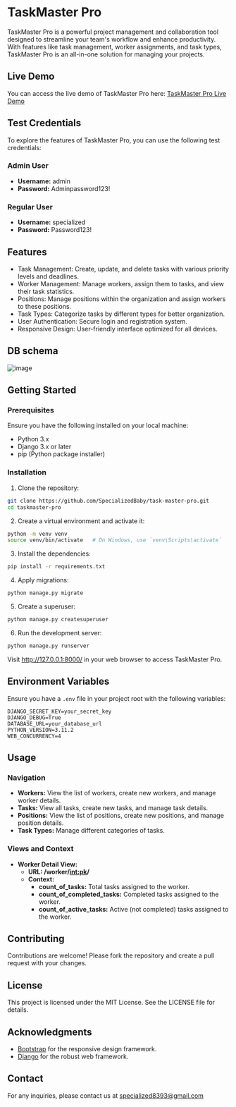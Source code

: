 # TaskMaster Pro

TaskMaster Pro is a powerful project management and collaboration tool designed to streamline your team's workflow and enhance productivity. With features like task management, worker assignments, and task types, TaskMaster Pro is an all-in-one solution for managing your projects.

## Live Demo
You can access the live demo of TaskMaster Pro here:
[TaskMaster Pro Live Demo](https://taskmaster-pro.onrender.com/)

## Test Credentials

To explore the features of TaskMaster Pro, you can use the following test credentials:

### Admin User
- **Username:** admin
- **Password:** Adminpassword123!

### Regular User
- **Username:** specialized
- **Password:** Password123!

## Features
- Task Management: Create, update, and delete tasks with various priority levels and deadlines.
- Worker Management: Manage workers, assign them to tasks, and view their task statistics.
- Positions: Manage positions within the organization and assign workers to these positions.
- Task Types: Categorize tasks by different types for better organization.
- User Authentication: Secure login and registration system.
- Responsive Design: User-friendly interface optimized for all devices.

## DB schema

![image](https://github.com/SpecializedBaby/task-master-pro/assets/32574679/56791c30-61ff-4b8c-88a0-d5a4dfc01f70)

## Getting Started
### Prerequisites

Ensure you have the following installed on your local machine:

- Python 3.x
- Django 3.x or later
- pip (Python package installer)

### Installation

1. Clone the repository:

```bash
git clone https://github.com/SpecializedBaby/task-master-pro.git
cd taskmaster-pro
```

2. Create a virtual environment and activate it:

```bash
python -m venv venv
source venv/bin/activate   # On Windows, use `venv\Scripts\activate`
```

3. Install the dependencies:

```bash
pip install -r requirements.txt
```

4. Apply migrations:

```bash
python manage.py migrate
```

5. Create a superuser:

```bash
python manage.py createsuperuser
```

6. Run the development server:

```bash
python manage.py runserver
```

Visit http://127.0.0.1:8000/ in your web browser to access TaskMaster Pro.

## Environment Variables

Ensure you have a `.env` file in your project root with the following variables:

```env
DJANGO_SECRET_KEY=your_secret_key
DJANGO_DEBUG=True
DATABASE_URL=your_database_url
PYTHON_VERSION=3.11.2
WEB_CONCURRENCY=4
```

## Usage
### Navigation
- **Workers:** View the list of workers, create new workers, and manage worker details.
- **Tasks:** View all tasks, create new tasks, and manage task details.
- **Positions:** View the list of positions, create new positions, and manage position details.
- **Task Types:** Manage different categories of tasks.

### Views and Context
- **Worker Detail View:**
  - **URL: /worker/<int:pk>/**
  - **Context:**
    - **count_of_tasks:** Total tasks assigned to the worker.
    - **count_of_completed_tasks:** Completed tasks assigned to the worker.
    - **count_of_active_tasks:** Active (not completed) tasks assigned to the worker.

## Contributing
Contributions are welcome! Please fork the repository and create a pull request with your changes.

## License
This project is licensed under the MIT License. See the LICENSE file for details.

## Acknowledgments
- [Bootstrap](https://getbootstrap.com/docs/5.3/getting-started/introduction/) for the responsive design framework.
- [Django](https://www.djangoproject.com/) for the robust web framework.

## Contact
For any inquiries, please contact us at specialized8393@gmail.com
